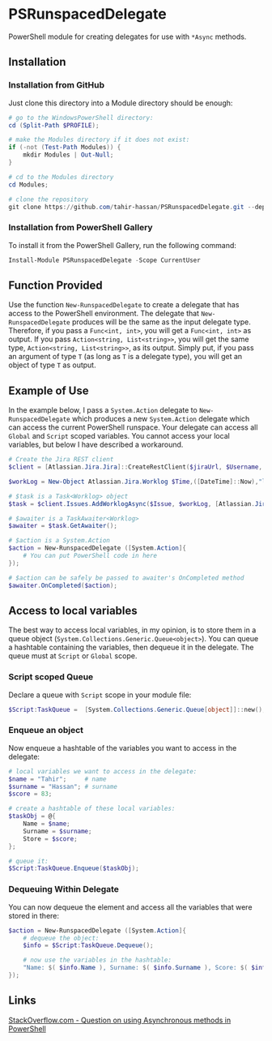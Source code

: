 # PSRunspacedDelegate

PowerShell module for creating delegates for use with `*Async` methods.

## Installation

### Installation from GitHub

Just clone this directory into a Module directory should be enough:

```powershell
# go to the WindowsPowerShell directory:
cd (Split-Path $PROFILE);

# make the Modules directory if it does not exist:
if (-not (Test-Path Modules)) {
    mkdir Modules | Out-Null;
}

# cd to the Modules directory
cd Modules;

# clone the repository
git clone https://github.com/tahir-hassan/PSRunspacedDelegate.git --depth 1;
```

### Installation from PowerShell Gallery

To install it from the PowerShell Gallery, run the following command:

```powershell
Install-Module PSRunspacedDelegate -Scope CurrentUser
```

## Function Provided

Use the function `New-RunspacedDelegate` to create a delegate that has access to the PowerShell environment. The delegate that `New-RunspacedDelegate` produces will be the same as the input delegate type.  Therefore, if you pass a `Func<int, int>`, you will get a `Func<int, int>` as output.  If you pass `Action<string, List<string>>`, you will get the same type, `Action<string, List<string>>`, as its output. Simply put, if you pass an argument of type `T` (as long as `T` is a delegate type), you will get an object of type `T` as output.

## Example of Use

In the example below, I pass a `System.Action` delegate to `New-RunspacedDelegate` which produces a new `System.Action` delegate which can access the current PowerShell runspace. Your delegate can access all `Global` and `Script` scoped variables. You cannot access your local variables, but below I have described a workaround. 

```powershell
# Create the Jira REST client
$client = [Atlassian.Jira.Jira]::CreateRestClient($jiraUrl, $Username, $Password);

$workLog = New-Object Atlassian.Jira.Worklog $Time,([DateTime]::Now),"log time"

# $task is a Task<Worklog> object
$task = $client.Issues.AddWorklogAsync($Issue, $workLog, [Atlassian.Jira.WorklogStrategy]::AutoAdjustRemainingEstimate, $null, (New-Object System.Threading.CancellationToken $false))

# $awaiter is a TaskAwaiter<Worklog>
$awaiter = $task.GetAwaiter();

# $action is a System.Action
$action = New-RunspacedDelegate ([System.Action]{ 
    # You can put PowerShell code in here
});

# $action can be safely be passed to awaiter's OnCompleted method
$awaiter.OnCompleted($action);
```

## Access to local variables

The best way to access local variables, in my opinion, is to store them in a queue object (`System.Collections.Generic.Queue<object>`). You can queue a hashtable containing the variables, then dequeue it in the delegate. The queue must at `Script` or `Global` scope.

### Script scoped Queue

Declare a queue with `Script` scope in your module file:

```powershell
$Script:TaskQueue =  [System.Collections.Generic.Queue[object]]::new();
```

### Enqueue an object

Now enqueue a hashtable of the variables you want to access in the delegate:

```powershell
# local variables we want to access in the delegate:
$name = "Tahir";     # name
$surname = "Hassan"; # surname
$score = 83;

# create a hashtable of these local variables:
$taskObj = @{
    Name = $name;
    Surname = $surname;
    Store = $score;
};

# queue it:
$Script:TaskQueue.Enqueue($taskObj);
```

### Dequeuing Within Delegate

You can now dequeue the element and access all the variables that were stored in there:

```powershell
$action = New-RunspacedDelegate ([System.Action]{ 
    # dequeue the object:
    $info = $Script:TaskQueue.Dequeue();

    # now use the variables in the hashtable:
    "Name: $( $info.Name ), Surname: $( $info.Surname ), Score: $( $info.Score )" | Out-File C:\Temp\information.txt -Append
});
```

## Links

<a href="https://stackoverflow.com/questions/25851704/getting-result-of-net-object-asynchronous-method-in-powershell">StackOverflow.com - Question on using Asynchronous methods in PowerShell</a>
